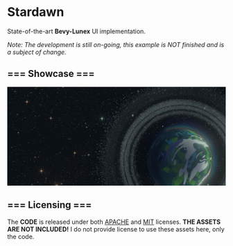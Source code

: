 # Stardawn
State-of-the-art **Bevy-Lunex** UI implementation.

*Note: The development is still on-going, this example is NOT finished and is a subject of change.*

## === Showcase ===
![image](./stardawn.gif)

## === Licensing ===
The **CODE** is released under both [APACHE](./LICENSE-APACHE) and [MIT](./LICENSE-MIT) licenses.
**THE ASSETS ARE NOT INCLUDED!** I do not provide license to use these assets here, only the code.
